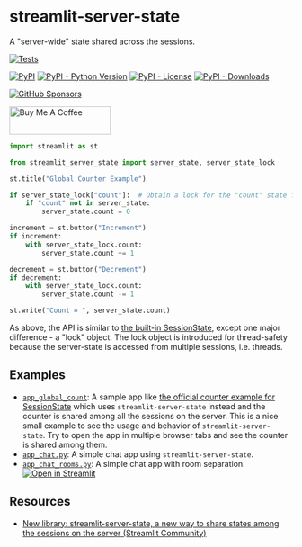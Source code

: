 # streamlit-server-state
A "server-wide" state shared across the sessions.

[![Tests](https://github.com/whitphx/streamlit-server-state/actions/workflows/tests.yml/badge.svg?branch=main)](https://github.com/whitphx/streamlit-server-state/actions/workflows/tests.yml?query=branch%3Amain)

[![PyPI](https://img.shields.io/pypi/v/streamlit-server-state)](https://pypi.org/project/streamlit-server-state/)
[![PyPI - Python Version](https://img.shields.io/pypi/pyversions/streamlit-server-state)](https://pypi.org/project/streamlit-server-state/)
[![PyPI - License](https://img.shields.io/pypi/l/streamlit-server-state)](https://pypi.org/project/streamlit-server-state/)
[![PyPI - Downloads](https://img.shields.io/pypi/dm/streamlit-server-state)](https://pypi.org/project/streamlit-server-state/)

[![GitHub Sponsors](https://img.shields.io/github/sponsors/whitphx?label=Sponsor%20me%20on%20GitHub%20Sponsors&style=social)](https://github.com/sponsors/whitphx)

<a href="https://www.buymeacoffee.com/whitphx" target="_blank"><img src="https://cdn.buymeacoffee.com/buttons/v2/default-yellow.png" alt="Buy Me A Coffee" width="180" height="50" ></a>

```python
import streamlit as st

from streamlit_server_state import server_state, server_state_lock

st.title("Global Counter Example")

if server_state_lock["count"]:  # Obtain a lock for the "count" state for thread-safety
    if "count" not in server_state:
        server_state.count = 0

increment = st.button("Increment")
if increment:
    with server_state_lock.count:
        server_state.count += 1

decrement = st.button("Decrement")
if decrement:
    with server_state_lock.count:
        server_state.count -= 1

st.write("Count = ", server_state.count)
```

As above, the API is similar to [the built-in SessionState](https://blog.streamlit.io/session-state-for-streamlit/), except one major difference - a "lock" object.
The lock object is introduced for thread-safety because the server-state is accessed from multiple sessions, i.e. threads.

## Examples
* [`app_global_count`](./app_global_count.py): A sample app like [the official counter example for SessionState](https://blog.streamlit.io/session-state-for-streamlit/) which uses `streamlit-server-state` instead and the counter is shared among all the sessions on the server. This is a nice small example to see the usage and behavior of `streamlit-server-state`. Try to open the app in multiple browser tabs and see the counter is shared among them.
* [`app_chat.py`](./app_chat.py): A simple chat app using `streamlit-server-state`.
* [`app_chat_rooms.py`](./app_chat_rooms.py): A simple chat app with room separation.
  [![Open in Streamlit](https://static.streamlit.io/badges/streamlit_badge_black_white.svg)](https://share.streamlit.io/whitphx/streamlit-server-state/main/app_chat_rooms.py)

## Resources
* [New library: streamlit-server-state, a new way to share states among the sessions on the server (Streamlit Community)](https://discuss.streamlit.io/t/new-library-streamlit-server-state-a-new-way-to-share-states-among-the-sessions-on-the-server/14981)
